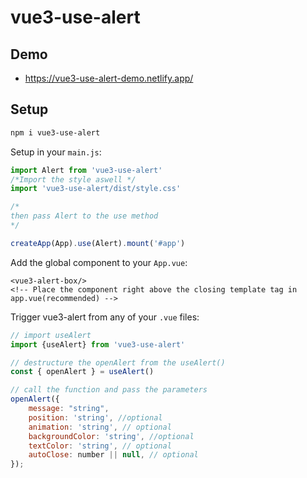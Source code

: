 # vue3-use-alert


## Demo


- https://vue3-use-alert-demo.netlify.app/

## Setup


```bash
npm i vue3-use-alert
```

Setup in your `main.js`:

```javascript
import Alert from 'vue3-use-alert'
/*Import the style aswell */
import 'vue3-use-alert/dist/style.css'

/*
then pass Alert to the use method
*/

createApp(App).use(Alert).mount('#app')
```

Add the global component to your `App.vue`:

```vue
<vue3-alert-box/>
<!-- Place the component right above the closing template tag in app.vue(recommended) -->
```

Trigger vue3-alert from any of your `.vue` files:

```javascript
// import useAlert
import {useAlert} from 'vue3-use-alert'

// destructure the openAlert from the useAlert()
const { openAlert } = useAlert()

// call the function and pass the parameters
openAlert({
    message: "string", 
    position: 'string', //optional
    animation: 'string', // optional
    backgroundColor: 'string', //optional
    textColor: 'string', // optional
    autoClose: number || null, // optional
});
```
